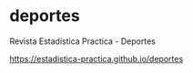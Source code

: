 # deportes
Revista Estadística Practica - Deportes

https://estadistica-practica.github.io/deportes
